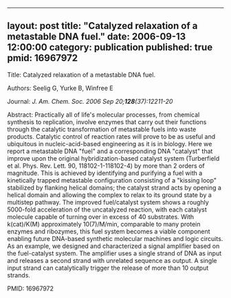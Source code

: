 
---
layout: post
title:  "Catalyzed relaxation of a metastable DNA fuel."
date:   2006-09-13 12:00:00
category:  publication
published: true
pmid: 16967972
---

Title: Catalyzed relaxation of a metastable DNA fuel.

Authors: Seelig G, Yurke B, Winfree E

Journal: *J. Am. Chem. Soc. 2006 Sep 20;**128**(37):12211-20*

Abstract: Practically all of life's molecular processes, from chemical synthesis to replication, involve enzymes that carry out their functions through the catalytic transformation of metastable fuels into waste products. Catalytic control of reaction rates will prove to be as useful and ubiquitous in nucleic-acid-based engineering as it is in biology. Here we report a metastable DNA "fuel" and a corresponding DNA "catalyst" that improve upon the original hybridization-based catalyst system (Turberfield et al. Phys. Rev. Lett. 90, 118102-1-118102-4) by more than 2 orders of magnitude. This is achieved by identifying and purifying a fuel with a kinetically trapped metastable configuration consisting of a "kissing loop" stabilized by flanking helical domains; the catalyst strand acts by opening a helical domain and allowing the complex to relax to its ground state by a multistep pathway. The improved fuel/catalyst system shows a roughly 5000-fold acceleration of the uncatalyzed reaction, with each catalyst molecule capable of turning over in excess of 40 substrates. With k(cat)/K(M) approximately 10(7)/M/min, comparable to many protein enzymes and ribozymes, this fuel system becomes a viable component enabling future DNA-based synthetic molecular machines and logic circuits. As an example, we designed and characterized a signal amplifier based on the fuel-catalyst system. The amplifier uses a single strand of DNA as input and releases a second strand with unrelated sequence as output. A single input strand can catalytically trigger the release of more than 10 output strands.

PMID: 16967972

